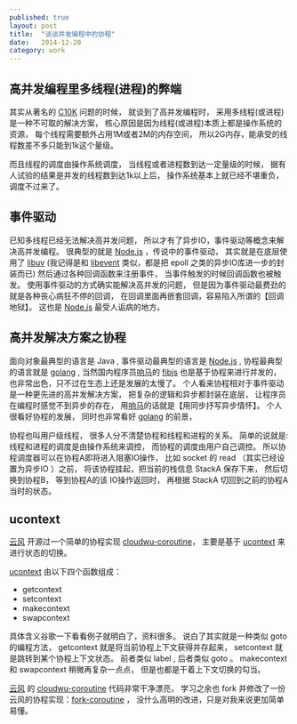 ```yaml
---
published: true
layout: post
title:  "谈谈并发编程中的协程"
date:   2014-12-20
category: work
---
```


## 高并发编程里多线程(进程)的弊端

其实从著名的 [C10K] 问题的时候，
就谈到了高并发编程时，
采用多线程(或进程)是一种不可取的解决方案，
核心原因是因为线程(或进程)本质上都是操作系统的资源，
每个线程需要额外占用1M或者2M的内存空间，
所以2G内存，能承受的线程数差不多只能到1k这个量级。

而且线程的调度由操作系统调度，
当线程或者进程数到达一定量级的时候，
据有人试验的结果是并发的线程数到达1k以上后，
操作系统基本上就已经不堪重负，调度不过来了。

## 事件驱动

已知多线程已经无法解决高并发问题，
所以才有了异步IO，事件驱动等概念来解决高并发编程。
很典型的就是 [Node.js] ，传说中的事件驱动，
其实就是在底层使用了 [libuv] 
(我记得是和 [libevent] 类似，都是把 epoll 之类的异步IO库进一步的封装而已)
然后通过各种回调函数来注册事件，
当事件触发的时候回调函数也被触发。
使用事件驱动的方式确实能解决高并发的问题，
但是因为事件驱动最费劲的就是各种丧心病狂不停的回调，
在回调里面再嵌套回调，容易陷入所谓的【回调地狱】。
这也是 [Node.js] 最受人诟病的地方。

## 高并发解决方案之协程

面向对象最典型的语言是 Java ,
事件驱动最典型的语言是 [Node.js] ,
协程最典型的语言就是 [golang] ,
当然国内程序员[响马]的 [fibjs] 也是基于协程来进行并发的，
也非常出色，只不过在生态上还是发展的太慢了。
个人看来协程相对于事件驱动是一种更先进的高并发解决方案，
把复杂的逻辑和异步都封装在底层，
让程序员在编程时感觉不到异步的存在，
用[响马]的话就是【用同步抒写异步情怀】。
个人很看好协程的发展，
同时也非常看好 [golang] 的前景，

协程也叫用户级线程，
很多人分不清楚协程和线程和进程的关系。
简单的说就是:
线程和进程的调度是由操作系统来调控，
而协程的调度由用户自己调控。
所以协程调度器可以在协程A即将进入阻塞IO操作，
比如 socket 的 read （其实已经设置为异步IO ）之前，
将该协程挂起，把当前的栈信息 StackA 保存下来，
然后切换到协程B，
等到协程A的该 IO操作返回时，
再根据 StackA 切回到之前的协程A当时的状态。

## ucontext

[云风] 开源过一个简单的协程实现 [cloudwu-coroutine]，
主要是基于 [ucontext] 来进行状态的切换。

[ucontext] 由以下四个函数组成：

- getcontext
- setcontext
- makecontext
- swapcontext

具体含义谷歌一下看看例子就明白了，资料很多。
说白了其实就是一种类似 goto 的编程方法，
getcontext 就是将当前协程上下文获得并存起来，
setcontext 就是跳转到某个协程上下文状态。
前者类似 label , 后者类似 goto 。
makecontext 和 swapcontext 稍微再复杂一点点，
但是也都是干着上下文切换的勾当。

[云风] 的 [cloudwu-coroutine] 代码非常干净漂亮，
学习之余也 fork 并修改了一份云风的协程实现：[fork-coroutine] ，
没什么高明的改进，只是对我来说更加简单易懂。

[fork-coroutine]:https://github.com/aszxqw/coroutine
[ucontext]:http://pubs.opengroup.org/onlinepubs/7908799/xsh/ucontext.h.html
[云风]:http://blog.codingnow.com/
[C10K]:http://www.kegel.com/c10k.html
[响马]:http://www.weibo.com/xicilion
[fibjs]:https://github.com/xicilion/fibjs
[cloudwu-coroutine]:https://github.com/cloudwu/coroutine
[Node.js]:https://github.com/joyent/node
[libuv]:https://github.com/joyent/libuv
[golang]:https://github.com/golang/go
[libevent]:http://yanyiwu.com/work/2014/12/10/asyncronous-io-libevent.html
